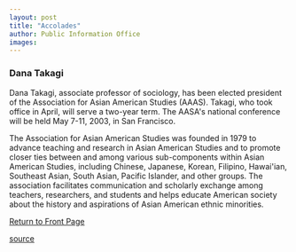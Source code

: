```yaml
---
layout: post
title: "Accolades"
author: Public Information Office
images:
---
```


### Dana Takagi

Dana Takagi, associate professor of sociology, has been elected president of the Association for Asian American Studies (AAAS). Takagi, who took office in April, will serve a two-year term. The AASA's national conference will be held May 7-11, 2003, in San Francisco.

The Association for Asian American Studies was founded in 1979 to advance teaching and research in Asian American Studies and to promote closer ties between and among various sub-components within Asian American Studies, including Chinese, Japanese, Korean, Filipino, Hawai'ian, Southeast Asian, South Asian, Pacific Islander, and other groups. The association facilitates communication and scholarly exchange among teachers, researchers, and students and helps educate American society about the history and aspirations of Asian American ethnic minorities.

[Return to Front Page][1]

  

[1]: ../../index.html

[source](http://www1.ucsc.edu/currents/01-02/06-24/accolades.html "Permalink to accolades")
